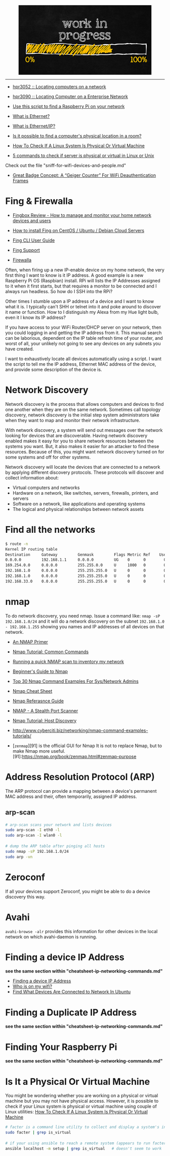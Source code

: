 <!--
Maintainer:   jeffskinnerbox@yahoo.com / www.jeffskinnerbox.me
Version:      0.0.0
-->


<div align="center">
<img src="https://raw.githubusercontent.com/jeffskinnerbox/blog/main/content/images/banners-bkgrds/work-in-progress.jpg" title="These materials require additional work and are not ready for general use." align="center" width=420px height=219px>
</div>


-----



* [hpr3052 :: Locating computers on a network](http://hackerpublicradio.org/eps.php?id=3052)
* [hpr3090 :: Locating Computer on a Enterprise Network](http://hackerpublicrdio.org/eps.php?id=3090)
* [Use this script to find a Raspberry Pi on your network](https://opensource.com/article/20/6/find-raspberry-pi)

* [What is Ethernet?](https://www.youtube.com/watch?v=HLziLmaYsO0)
* [What is Ethernet/IP?](https://www.youtube.com/watch?v=mm-NHrLtRWI)

* [Is it possible to find a computer's physical location in a room?](https://serverfault.com/questions/671781/is-it-possible-to-find-a-computers-physical-location-in-a-room)

* [How To Check If A Linux System Is Physical Or Virtual Machine](https://ostechnix.com/check-linux-system-physical-virtual-machine/)
* [5 commands to check if server is physical or virtual in Linux or Unix](https://www.golinuxcloud.com/check-if-server-is-physical-or-virtual/)

Check out the file "sniff-for-wifi-devices-and-people.md"
* [Great Badge Concept: A “Geiger Counter” For WiFi Deauthentication Frames](https://hackaday.com/2020/06/20/great-badge-concept-a-geiger-counter-for-wifi-deauthentication-frames/)


# Fing & Firewalla
* [Fingbox Review - How to manage and monitor your home network devices and users](https://www.youtube.com/watch?v=lkngAqevQ9s)
* [How to install Fing on CentOS / Ubuntu / Debian Cloud Servers](https://www.layerstack.com/resources/tutorials/How-to-install-Fing-on-CentOS-Ubuntu-Debian-Cloud-Servers)
* [Fing CLI User Guide](https://www.fing.com/images/uploads/general/Fing_CLI_User_Guide_1.2.pdf)
* [Fing Support](https://help.fing.com/article-categories/fing-desktop/)

* [Firewalla](https://firewalla.com/)






Often, when firing up a new IP-enable device on my home network,
the very first thing I want to know is it IP address.
A good example is a new Raspberry Pi OS (Raspbian) install.
RPi will lists the IP Addresses assigned to it when it first starts,
but that requires a monitor to be connected and I always run headless.
So how do I SSH into the RPi?

Other times I stumble upon a IP address of a device and I want to know what it is.
I typically can't SHH or telnet into it and poke around to discover it name or function.
How to I distinguish my Alexa from my Hue light bulb, even it I know its IP address?

If you have access to your WiFi Router/DHCP server on your network,
then you could logging in and getting the IP address from it.
This manual search can be laborious, dependent on the IP table refresh time of your router,
and worst of all, your unlikely not going to see any devices on any subnets you have created.

I want to exhaustively locate all devices automatically using a script.
I want the script to tell me the IP address, Ethernet MAC address of the device,
and provide some description of the device is.

# Network Discovery
Network discovery is the process that allows computers and devices to find one another when they are on the same network.
Sometimes call topology discovery, network discovery is the initial step system administrators
take when they want to map and monitor their network infrastructure.

With network discovery, a system will send out messages over the network looking for devices that are discoverable. Having network discovery enabled makes it easy for you to share network resources between the systems you want. But, it also makes it easier for an attacker to find these resources. Because of this, you might want network discovery turned on for some systems and off for other systems.

Network discovery will locate the devices that are connected to a network by applying different discovery protocols.
These protocols will discover and collect information about:

* Virtual computers and networks
* Hardware on a network, like switches, servers, firewalls, printers, and servers
* Software on a network, like applications and operating systems
* The logical and physical relationships between network assets

# Find all the networks
```bash
$ route -n
Kernel IP routing table
Destination     Gateway         Genmask         Flags Metric Ref    Use Iface
0.0.0.0         192.168.1.1     0.0.0.0         UG    0      0        0 eth0
169.254.0.0     0.0.0.0         255.255.0.0     U     1000   0        0 eth0
192.168.1.0     0.0.0.0         255.255.255.0   U     0      0        0 eth0
192.168.1.0     0.0.0.0         255.255.255.0   U     0      0        0 wlan0
192.168.33.0    0.0.0.0         255.255.255.0   U     0      0        0 vboxnet1
```

# nmap
To do network discovery, you need nmap.
Issue a command like: `nmap -sP 192.168.1.0/24`
and it will do a network discovery on the subnet `192.168.1.0 - 192.168.1.255`
showing you names and IP addresses of all devices on that network.

* [An NMAP Primer](https://danielmiessler.com/study/nmap/)
* [Nmap Tutorial: Common Commands](https://www.networkcomputing.com/networking/nmap-tutorial-common-commands/520799832)
* [Running a quick NMAP scan to inventory my network](https://www.redhat.com/sysadmin/quick-nmap-inventory)
* [Beginner's Guide to Nmap](http://www.linux.com/learn/tutorials/290879-beginners-guide-to-nmap)
* [Top 30 Nmap Command Examples For Sys/Network Admins](http://www.cyberciti.biz/networking/nmap-command-examples-tutorials/)
* [Nmap Cheat Sheet](https://blogs.sans.org/pen-testing/files/2013/10/NmapCheatSheetv1.0.pdf)
* [Nmap Referasnce Guide](http://www.bandwidthco.com/whitepapers/netforensics/recon/nmap/NMAP%20Reference%20Guide.pdf)
* [NMAP - A Stealth Port Scanner](http://www.csc.villanova.edu/~nadi/csc8580/S11/nmap-tutorial.pdf)
* [Nmap Tutorial: Host Discovery](https://www.networkcomputing.com/network-security/nmap-tutorial-host-discovery/1390582372)
* http://www.cyberciti.biz/networking/nmap-command-examples-tutorials/

* [`zenmap`][91] is the official GUI for Nmap It is not to replace Nmap, but to make Nmap more useful.
[91]:https://nmap.org/book/zenmap.html#zenmap-purpose

# Address Resolution Protocol (ARP)
The ARP protocol can provide a mapping between a device's permanent MAC address
and their, often temporarily, assigned IP address.

## arp-scan

```bash
# arp-scan scans your network and lists devices
sudo arp-scan -I eth0 -l
sudo arp-scan -I wlan0 -l

# dump the ARP table after pinging all hosts
sudo nmap -sP 192.168.1.0/24
sudo arp -vn
```
# Zeroconf
If all your devices support Zeroconf, you might be able to do a device discovery this way.

# Avahi
`avahi-browse -alr` provides this information for other devices in the
local network on which avahi-daemon is running.


# Finding a device IP Address
**see the same section within "cheatsheet-ip-networking-commands.md"**

* [Finding a device IP Address](http://www.cnx-software.com/2010/10/25/finding-a-device-ip-address/)
* [ Who is on my wifi?](http://forum.backbox.org/general-support/who-is-on-my-wifi/)
* [Find What Devices Are Connected to Network In Ubuntu](http://itsfoss.com/how-to-find-what-devices-are-connected-to-network-in-ubuntu/)


# Finding a Duplicate IP Address
**see the same section within "cheatsheet-ip-networking-commands.md"**

# Finding Your Raspberry Pi
**see the same section within "cheatsheet-ip-networking-commands.md"**

# Is It a Physical Or Virtual Machine
You might be wondering whether you are working on a physical or virtual machine
but you may not have physical access.
However, it is possible to check if your Linux system is physical or virtual machine using couple of Linux utilities:
[How To Check If A Linux System Is Physical Or Virtual Machine](https://ostechnix.com/check-linux-system-physical-virtual-machine/)

```bash
# facter is a command line utility to collect and display a system's information
sudo facter | grep is_virtual

# if your using ansible to reach a remote system (appears to run facter)
ansible localhost -m setup | grep is_virtual   # doesn't seem to work
```

